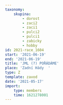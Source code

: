 ```yaml
---
taxonomy:
    skupina:
        - dorost
        - zaci2
        - zaci1
        - pulci2
        - pulci1
        - zabicky
        - hobby
id: 2021-race_1604
start: '2021-06-19'
end: '2021-06-19'
title: 'JML (?) POŘÁDÁME'
place: 'Zadní Hády  '
type: Z
template: zavod
date: '2021-05-17'
import:
    type: members
    time: 1621278001
---
```


